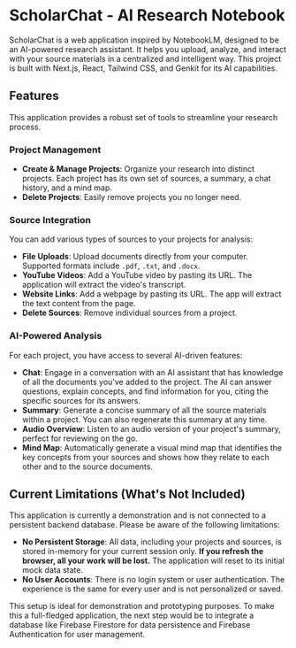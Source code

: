 # ScholarChat - AI Research Notebook

ScholarChat is a web application inspired by NotebookLM, designed to be an AI-powered research assistant. It helps you upload, analyze, and interact with your source materials in a centralized and intelligent way. This project is built with Next.js, React, Tailwind CSS, and Genkit for its AI capabilities.

## Features

This application provides a robust set of tools to streamline your research process.

### Project Management
- **Create & Manage Projects**: Organize your research into distinct projects. Each project has its own set of sources, a summary, a chat history, and a mind map.
- **Delete Projects**: Easily remove projects you no longer need.

### Source Integration
You can add various types of sources to your projects for analysis:
- **File Uploads**: Upload documents directly from your computer. Supported formats include `.pdf`, `.txt`, and `.docx`.
- **YouTube Videos**: Add a YouTube video by pasting its URL. The application will extract the video's transcript.
- **Website Links**: Add a webpage by pasting its URL. The app will extract the text content from the page.
- **Delete Sources**: Remove individual sources from a project.

### AI-Powered Analysis
For each project, you have access to several AI-driven features:

- **Chat**: Engage in a conversation with an AI assistant that has knowledge of all the documents you've added to the project. The AI can answer questions, explain concepts, and find information for you, citing the specific sources for its answers.
- **Summary**: Generate a concise summary of all the source materials within a project. You can also regenerate this summary at any time.
- **Audio Overview**: Listen to an audio version of your project's summary, perfect for reviewing on the go.
- **Mind Map**: Automatically generate a visual mind map that identifies the key concepts from your sources and shows how they relate to each other and to the source documents.

## Current Limitations (What's Not Included)

This application is currently a demonstration and is not connected to a persistent backend database. Please be aware of the following limitations:

- **No Persistent Storage**: All data, including your projects and sources, is stored in-memory for your current session only. **If you refresh the browser, all your work will be lost.** The application will reset to its initial mock data state.
- **No User Accounts**: There is no login system or user authentication. The experience is the same for every user and is not personalized or saved.

This setup is ideal for demonstration and prototyping purposes. To make this a full-fledged application, the next step would be to integrate a database like Firebase Firestore for data persistence and Firebase Authentication for user management.